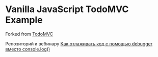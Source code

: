 # Vanilla JavaScript TodoMVC Example

Forked from [TodoMVC](https://todomvc.com/)

Репозиторий к вебинару [Как отлаживать код с помощью debugger вместо console.log()](https://youtu.be/qY55KTz0TQo?t=191)
